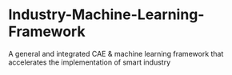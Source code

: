 # Industry-Machine-Learning-Framework
A general and integrated CAE &amp; machine learning framework that accelerates the implementation of smart industry
